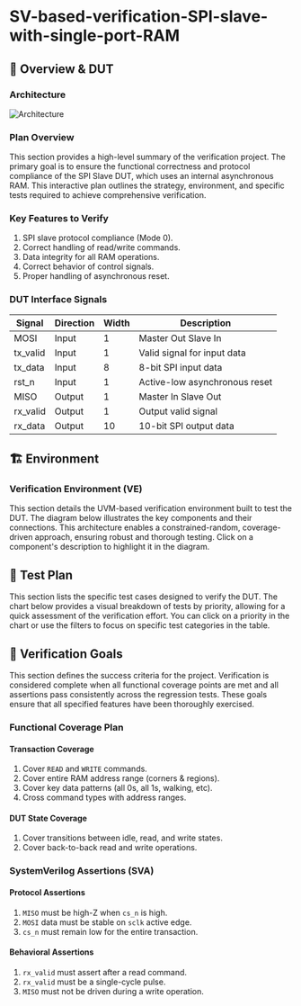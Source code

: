 # SV-based-verification-SPI-slave-with-single-port-RAM
## 📝 Overview & DUT
### Architecture
![Architecture](./Docs/SPI_drawio.png)
### Plan Overview
This section provides a high-level summary of the verification project. The primary goal is to ensure the functional correctness and protocol compliance of the SPI Slave DUT, which uses an internal asynchronous RAM. This interactive plan outlines the strategy, environment, and specific tests required to achieve comprehensive verification.
### Key Features to Verify
1.  SPI slave protocol compliance (Mode 0).
2.  Correct handling of read/write commands.
3.  Data integrity for all RAM operations.
4.  Correct behavior of control signals.
5.  Proper handling of asynchronous reset.
### DUT Interface Signals
| Signal     | Direction | Width | Description                      |
|------------|-----------|-------|----------------------------------|
| MOSI       | Input     | 1     | Master Out Slave In              |
| tx_valid   | Input     | 1     | Valid signal for input data      |
| tx_data    | Input     | 8     | 8-bit SPI input data             |
| rst_n      | Input     | 1     | Active-low asynchronous reset    |
| MISO       | Output    | 1     | Master In Slave Out              |
| rx_valid   | Output    | 1     | Output valid signal              |
| rx_data    | Output    | 10    | 10-bit SPI output data           |
## 🏗️ Environment
### Verification Environment (VE)
This section details the UVM-based verification environment built to test the DUT. The diagram below illustrates the key components and their connections. This architecture enables a constrained-random, coverage-driven approach, ensuring robust and thorough testing. Click on a component's description to highlight it in the diagram.



## 🧪 Test Plan
This section lists the specific test cases designed to verify the DUT. The chart below provides a visual breakdown of tests by priority, allowing for a quick assessment of the verification effort. You can click on a priority in the chart or use the filters to focus on specific test categories in the table.
## 🎯 Verification Goals
This section defines the success criteria for the project. Verification is considered complete when all functional coverage points are met and all assertions pass consistently across the regression tests. These goals ensure that all specified features have been thoroughly exercised.
### Functional Coverage Plan
#### Transaction Coverage
1. Cover `READ` and `WRITE` commands.
2. Cover entire RAM address range (corners & regions).
3. Cover key data patterns (all 0s, all 1s, walking, etc).
4. Cross command types with address ranges.
#### DUT State Coverage
1. Cover transitions between idle, read, and write states.
2. Cover back-to-back read and write operations.
### SystemVerilog Assertions (SVA)
#### Protocol Assertions
1. `MISO` must be high-Z when `cs_n` is high.
2. `MOSI` data must be stable on `sclk` active edge.
3. `cs_n` must remain low for the entire transaction.
#### Behavioral Assertions
1. `rx_valid` must assert after a read command.
2. `rx_valid` must be a single-cycle pulse.
3. `MISO` must not be driven during a write operation.
